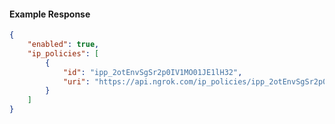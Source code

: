 <!-- Code generated for API Clients. DO NOT EDIT. -->

#### Example Response

```json
{
	"enabled": true,
	"ip_policies": [
		{
			"id": "ipp_2otEnvSgSr2p0IV1MO01JE1lH32",
			"uri": "https://api.ngrok.com/ip_policies/ipp_2otEnvSgSr2p0IV1MO01JE1lH32"
		}
	]
}
```
